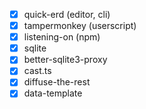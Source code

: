 - [x] quick-erd (editor, cli)
- [x] tampermonkey (userscript)
- [x] listening-on (npm)
- [x] sqlite
- [x] better-sqlite3-proxy
- [x] cast.ts
- [x] diffuse-the-rest
- [x] data-template
